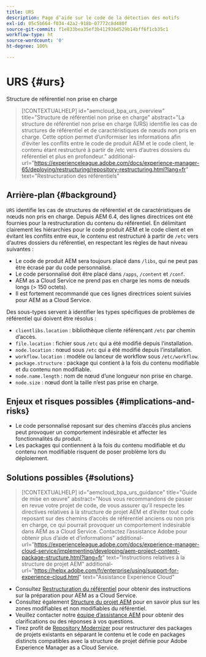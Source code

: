 ```yaml
---
title: URS
description: Page d’aide sur le code de la détection des motifs
exl-id: 05c5b664-f034-42a2-918b-07772c8d480f
source-git-commit: f1e833bea35ef3b412936d529b14bff6f1cb35c1
workflow-type: ht
source-wordcount: '0'
ht-degree: 100%

---
```


# URS {#urs}

Structure de référentiel non prise en charge

>[!CONTEXTUALHELP]
>id="aemcloud_bpa_urs_overview"
>title="Structure de référentiel non prise en charge"
>abstract="La structure de référentiel non prise en charge (URS) identifie les cas de structures de référentiel et de caractéristiques de nœuds non pris en charge. Cette option permet d’uniformiser les informations afin d’éviter les conflits entre le code de produit AEM et le code client, le contenu étant restructuré à partir de /etc vers d’autres dossiers du référentiel et plus en profondeur."
>additional-url="https://experienceleague.adobe.com/docs/experience-manager-65/deploying/restructuring/repository-restructuring.html?lang=fr" text="Restructuration des référentiels"

## Arrière-plan {#background}

`URS` identifie les cas de structures de référentiel et de caractéristiques de nœuds non pris en charge. Depuis AEM 6.4, des lignes directrices ont été fournies pour la restructuration du contenu du référentiel. En délimitant clairement les hiérarchies pour le code produit AEM et le code client et en évitant les conflits entre eux, le contenu est restructuré à partir de `/etc` vers d’autres dossiers du référentiel, en respectant les règles de haut niveau suivantes :

* Le code de produit AEM sera toujours placé dans `/libs`, qui ne peut pas être écrasé par du code personnalisé.
* Le code personnalisé doit être placé dans `/apps`, `/content` et `/conf`.
* AEM as a Cloud Service ne prend pas en charge les noms de nœuds longs (> 150 octets).
* Il est fortement recommandé que ces lignes directrices soient suivies pour AEM as a Cloud Service.

Des sous-types servent à identifier les types spécifiques de problèmes de référentiel qui doivent être résolus :
* `clientlibs.location` : bibliothèque cliente référençant `/etc` par chemin d’accès.
* `file.location` : fichier sous `/etc` qui a été modifié depuis l’installation.
* `node.location` : nœud sous `/etc` qui a été modifié depuis l’installation.
* `workflow.location` : modèle ou lanceur de workflow sous `/etc/workflow`.
* `package.structure` : package qui contient à la fois du contenu modifiable et du contenu non modifiable.
* `node.name.length` : nom de nœud d’une longueur non prise en charge.
* `node.size` : nœud dont la taille n’est pas prise en charge.

## Enjeux et risques possibles {#implications-and-risks}

* Le code personnalisé reposant sur des chemins d’accès plus anciens peut provoquer un comportement indésirable et affecter les fonctionnalités du produit.
* Les packages qui contiennent à la fois du contenu modifiable et du contenu non modifiable risquent de poser problème lors du déploiement.

## Solutions possibles {#solutions}

>[!CONTEXTUALHELP]
>id="aemcloud_bpa_urs_guidance"
>title="Guide de mise en œuvre"
>abstract="Nous vous recommandons de passer en revue votre projet de code, de vous assurer qu’il respecte les directives relatives à la structure de projet AEM et d’éviter tout code reposant sur des chemins d’accès de référentiel anciens ou non pris en charge, ce qui pourrait provoquer un comportement indésirable dans AEM as a Cloud Service. Contactez l’assistance Adobe pour obtenir plus d’aide et d’informations"
>additional-url="https://experienceleague.adobe.com/docs/experience-manager-cloud-service/implementing/developing/aem-project-content-package-structure.html?lang=fr" text="Instructions relatives à la structure de projet AEM"
>additional-url="https://helpx.adobe.com/fr/enterprise/using/support-for-experience-cloud.html" text="Assistance Experience Cloud"

* Consultez [Restructuration du référentiel](https://experienceleague.adobe.com/docs/experience-manager-65/deploying/restructuring/repository-restructuring.html?lang=fr) pour obtenir des instructions sur la préparation pour AEM as a Cloud Service.
* Consultez également [Structure du projet AEM](https://experienceleague.adobe.com/docs/experience-manager-cloud-service/implementing/developing/aem-project-content-package-structure.html?lang=fr) pour en savoir plus sur les zones modifiables et non modifiables du référentiel.
* Veuillez contacter notre [équipe d’assistance AEM](https://helpx.adobe.com/fr/enterprise/using/support-for-experience-cloud.html) pour obtenir des clarifications ou des réponses à vos questions.
* Tirez profit de [Repository Modernizer](https://experienceleague.adobe.com/docs/experience-manager-cloud-service/moving/refactoring-tools/repo-modernizer.html?lang=fr#refactoring-tools) pour restructurer des packages de projets existants en séparant le contenu et le code en packages distincts compatibles avec la structure de projet définie pour Adobe Experience Manager as a Cloud Service.
